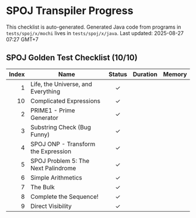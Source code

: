 # SPOJ Transpiler Progress

This checklist is auto-generated.
Generated Java code from programs in `tests/spoj/x/mochi` lives in `tests/spoj/x/java`.
Last updated: 2025-08-27 07:27 GMT+7

## SPOJ Golden Test Checklist (10/10)
| Index | Name | Status | Duration | Memory |
|------:|------|:-----:|---------:|-------:|
| 1 | Life, the Universe, and Everything | ✓ |  |  |
| 10 | Complicated Expressions | ✓ |  |  |
| 2 | PRIME1 - Prime Generator | ✓ |  |  |
| 3 | Substring Check (Bug Funny) | ✓ |  |  |
| 4 | SPOJ ONP - Transform the Expression | ✓ |  |  |
| 5 | SPOJ Problem 5: The Next Palindrome | ✓ |  |  |
| 6 | Simple Arithmetics | ✓ |  |  |
| 7 | The Bulk | ✓ |  |  |
| 8 | Complete the Sequence! | ✓ |  |  |
| 9 | Direct Visibility | ✓ |  |  |
